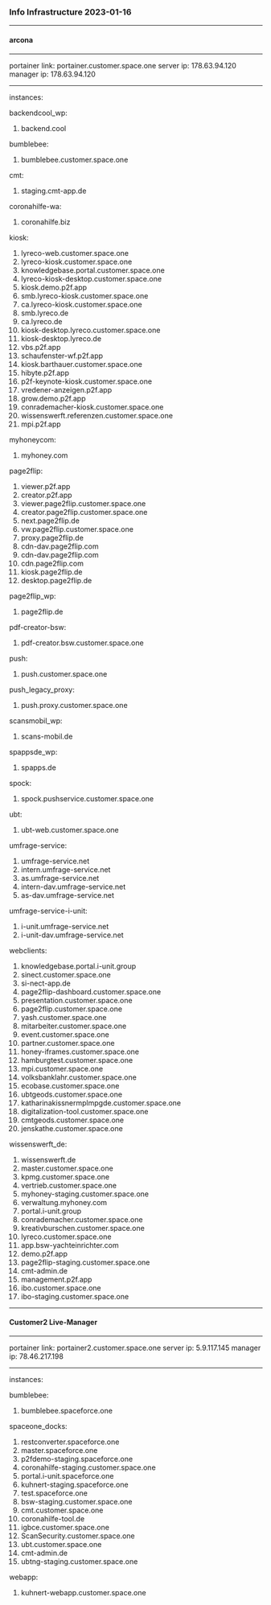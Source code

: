 ### Info Infrastructure 2023-01-16

---

#### arcona
---
portainer link: portainer.customer.space.one
server ip: 178.63.94.120
manager ip: 178.63.94.120

---
instances:

backendcool_wp: 
1. backend.cool

bumblebee: 
1. bumblebee.customer.space.one

cmt: 
1. staging.cmt-app.de

coronahilfe-wa: 
1. coronahilfe.biz

kiosk:
1. lyreco-web.customer.space.one
2. lyreco-kiosk.customer.space.one
3. knowledgebase.portal.customer.space.one
4. lyreco-kiosk-desktop.customer.space.one
5. kiosk.demo.p2f.app
6. smb.lyreco-kiosk.customer.space.one
7. ca.lyreco-kiosk.customer.space.one
8. smb.lyreco.de
9. ca.lyreco.de
10. kiosk-desktop.lyreco.customer.space.one
11. kiosk-desktop.lyreco.de
12. vbs.p2f.app
13. schaufenster-wf.p2f.app
14. kiosk.barthauer.customer.space.one
15. hibyte.p2f.app
16. p2f-keynote-kiosk.customer.space.one
17. vredener-anzeigen.p2f.app
18. grow.demo.p2f.app
19. conrademacher-kiosk.customer.space.one
20. wissenswerft.referenzen.customer.space.one
21. mpi.p2f.app

myhoneycom: 
1. myhoney.com

page2flip: 
 1. viewer.p2f.app
 2. creator.p2f.app
 3. viewer.page2flip.customer.space.one
 4. creator.page2flip.customer.space.one
 5. next.page2flip.de
 6. vw.page2flip.customer.space.one
 7. proxy.page2flip.de
 8. cdn-dav.page2flip.com
 9. cdn-dav.page2flip.com
 10. cdn.page2flip.com
 11. kiosk.page2flip.de
 12. desktop.page2flip.de

page2flip_wp:
 1. page2flip.de

pdf-creator-bsw:
 1. pdf-creator.bsw.customer.space.one

push:
 1. push.customer.space.one

push_legacy_proxy:
 1. push.proxy.customer.space.one

scansmobil_wp:
 1. scans-mobil.de

spappsde_wp:
 1. spapps.de

spock:
 1. spock.pushservice.customer.space.one

ubt:
 1. ubt-web.customer.space.one

umfrage-service:
 1. umfrage-service.net
 2. intern.umfrage-service.net
 3. as.umfrage-service.net
 4. intern-dav.umfrage-service.net
 5. as-dav.umfrage-service.net

umfrage-service-i-unit:
 1. i-unit.umfrage-service.net
 2. i-unit-dav.umfrage-service.net

webclients:
 1. knowledgebase.portal.i-unit.group
 2. sinect.customer.space.one
 3. si-nect-app.de
 4. page2flip-dashboard.customer.space.one
 5. presentation.customer.space.one
 6. page2flip.customer.space.one
 7. yash.customer.space.one
 8. mitarbeiter.customer.space.one
 9. event.customer.space.one
 10. partner.customer.space.one
 11. honey-iframes.customer.space.one
 12. hamburgtest.customer.space.one
 13. mpi.customer.space.one
 14. volksbanklahr.customer.space.one
 15. ecobase.customer.space.one
 16. ubtgeods.customer.space.one
 17. katharinakissnermplmpgde.customer.space.one
 18. digitalization-tool.customer.space.one
 19. cmtgeods.customer.space.one
 20. jenskathe.customer.space.one

wissenswerft_de:
 1. wissenswerft.de
 2. master.customer.space.one
 3. kpmg.customer.space.one
 4. vertrieb.customer.space.one
 5. myhoney-staging.customer.space.one
 6. verwaltung.myhoney.com
 7. portal.i-unit.group
 8. conrademacher.customer.space.one
 9. kreativburschen.customer.space.one
10. lyreco.customer.space.one
11. app.bsw-yachteinrichter.com
12. demo.p2f.app
13. page2flip-staging.customer.space.one
14. cmt-admin.de
15. management.p2f.app
16. ibo.customer.space.one
17. ibo-staging.customer.space.one

---

#### Customer2 Live-Manager
---
portainer link: portainer2.customer.space.one
server ip:  5.9.117.145
manager ip: 78.46.217.198

---

instances:

bumblebee:
1. bumblebee.spaceforce.one

spaceone_docks:
1. restconverter.spaceforce.one
2. master.spaceforce.one
3. p2fdemo-staging.spaceforce.one
4. coronahilfe-staging.customer.space.one
5. portal.i-unit.spaceforce.one
6. kuhnert-staging.spaceforce.one
7. test.spaceforce.one
8. bsw-staging.customer.space.one
9. cmt.customer.space.one
10. coronahilfe-tool.de
11. igbce.customer.space.one
12. ScanSecurity.customer.space.one
13. ubt.customer.space.one
14. cmt-admin.de
15. ubtng-staging.customer.space.one

webapp:
1. kuhnert-webapp.customer.space.one
